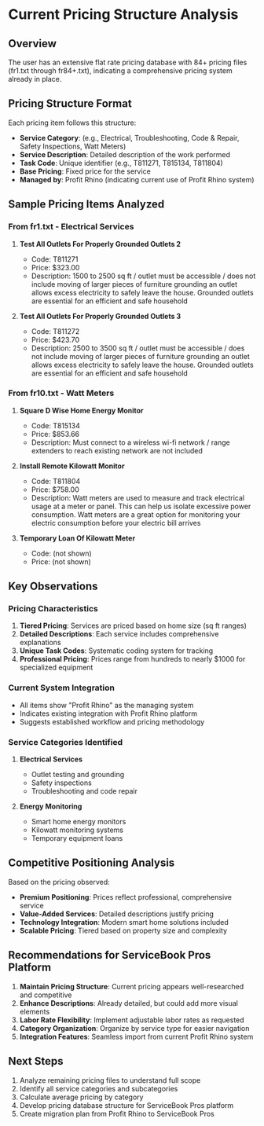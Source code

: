 # Current Pricing Structure Analysis

## Overview
The user has an extensive flat rate pricing database with 84+ pricing files (fr1.txt through fr84+.txt), indicating a comprehensive pricing system already in place.

## Pricing Structure Format
Each pricing item follows this structure:
- **Service Category**: (e.g., Electrical, Troubleshooting, Code & Repair, Safety Inspections, Watt Meters)
- **Service Description**: Detailed description of the work performed
- **Task Code**: Unique identifier (e.g., T811271, T815134, T811804)
- **Base Pricing**: Fixed price for the service
- **Managed by**: Profit Rhino (indicating current use of Profit Rhino system)

## Sample Pricing Items Analyzed

### From fr1.txt - Electrical Services
1. **Test All Outlets For Properly Grounded Outlets 2**
   - Code: T811271
   - Price: $323.00
   - Description: 1500 to 2500 sq ft / outlet must be accessible / does not include moving of larger pieces of furniture grounding an outlet allows excess electricity to safely leave the house. Grounded outlets are essential for an efficient and safe household

2. **Test All Outlets For Properly Grounded Outlets 3**
   - Code: T811272
   - Price: $423.70
   - Description: 2500 to 3500 sq ft / outlet must be accessible / does not include moving of larger pieces of furniture grounding an outlet allows excess electricity to safely leave the house. Grounded outlets are essential for an efficient and safe household

### From fr10.txt - Watt Meters
1. **Square D Wise Home Energy Monitor**
   - Code: T815134
   - Price: $853.66
   - Description: Must connect to a wireless wi-fi network / range extenders to reach existing network are not included

2. **Install Remote Kilowatt Monitor**
   - Code: T811804
   - Price: $758.00
   - Description: Watt meters are used to measure and track electrical usage at a meter or panel. This can help us isolate excessive power consumption. Watt meters are a great option for monitoring your electric consumption before your electric bill arrives

3. **Temporary Loan Of Kilowatt Meter**
   - Code: (not shown)
   - Price: (not shown)

## Key Observations

### Pricing Characteristics
1. **Tiered Pricing**: Services are priced based on home size (sq ft ranges)
2. **Detailed Descriptions**: Each service includes comprehensive explanations
3. **Unique Task Codes**: Systematic coding system for tracking
4. **Professional Pricing**: Prices range from hundreds to nearly $1000 for specialized equipment

### Current System Integration
- All items show "Profit Rhino" as the managing system
- Indicates existing integration with Profit Rhino platform
- Suggests established workflow and pricing methodology

### Service Categories Identified
1. **Electrical Services**
   - Outlet testing and grounding
   - Safety inspections
   - Troubleshooting and code repair

2. **Energy Monitoring**
   - Smart home energy monitors
   - Kilowatt monitoring systems
   - Temporary equipment loans

## Competitive Positioning Analysis
Based on the pricing observed:
- **Premium Positioning**: Prices reflect professional, comprehensive service
- **Value-Added Services**: Detailed descriptions justify pricing
- **Technology Integration**: Modern smart home solutions included
- **Scalable Pricing**: Tiered based on property size and complexity

## Recommendations for ServiceBook Pros Platform
1. **Maintain Pricing Structure**: Current pricing appears well-researched and competitive
2. **Enhance Descriptions**: Already detailed, but could add more visual elements
3. **Labor Rate Flexibility**: Implement adjustable labor rates as requested
4. **Category Organization**: Organize by service type for easier navigation
5. **Integration Features**: Seamless import from current Profit Rhino system

## Next Steps
1. Analyze remaining pricing files to understand full scope
2. Identify all service categories and subcategories
3. Calculate average pricing by category
4. Develop pricing database structure for ServiceBook Pros platform
5. Create migration plan from Profit Rhino to ServiceBook Pros

